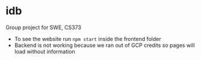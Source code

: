# idb
Group project for SWE, CS373

- To see the website run `npm start` inside the frontend folder
- Backend is not working because we ran out of GCP credits so pages will load without information